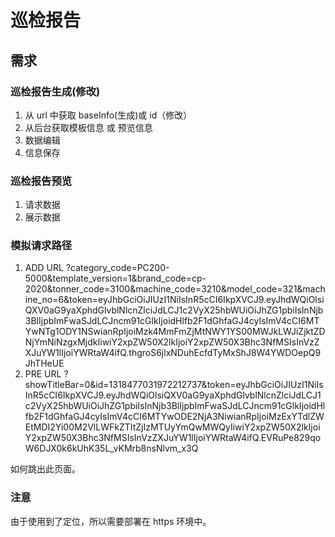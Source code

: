 # 巡检报告

## 需求

### 巡检报告生成(修改)

1. 从 url 中获取 baseInfo(生成)或 id（修改）
2. 从后台获取模板信息 或 预览信息
3. 数据编辑
4. 信息保存

### 巡检报告预览

1. 请求数据
2. 展示数据

### 模拟请求路径

1. ADD URL ?category_code=PC200-5000&template_version=1&brand_code=cp-2020&tonner_code=3100&machine_code=3210&model_code=321&machine_no=6&token=eyJhbGciOiJIUzI1NiIsInR5cCI6IkpXVCJ9.eyJhdWQiOlsiQXV0aG9yaXphdGlvblNlcnZlciJdLCJ1c2VyX25hbWUiOiJhZG1pbiIsInNjb3BlIjpbImFwaSJdLCJncm91cGlkIjoidHlfb2F1dGhfaGJ4cyIsImV4cCI6MTYwNTg1ODY1NSwianRpIjoiMzk4MmFmZjMtNWY1YS00MWJkLWJiZjktZDNjYmNiNzgxMjdkIiwiY2xpZW50X2lkIjoiY2xpZW50X3Bhc3NfMSIsInVzZXJuYW1lIjoiYWRtaW4ifQ.thgroS6jlxNDuhEcfdTyMxShJ8W4YWDOepQ9JhTHeUE
2. PRE URL ?showTitleBar=0&id=1318477031972212737&token=eyJhbGciOiJIUzI1NiIsInR5cCI6IkpXVCJ9.eyJhdWQiOlsiQXV0aG9yaXphdGlvblNlcnZlciJdLCJ1c2VyX25hbWUiOiJhZG1pbiIsInNjb3BlIjpbImFwaSJdLCJncm91cGlkIjoidHlfb2F1dGhfaGJ4cyIsImV4cCI6MTYwODE2NjA3NiwianRpIjoiMzExYTdlZWEtMDI2Yi00M2VlLWFkZTItZjIzMTUyYmQwMWQyIiwiY2xpZW50X2lkIjoiY2xpZW50X3Bhc3NfMSIsInVzZXJuYW1lIjoiYWRtaW4ifQ.EVRuPe829qoW6DJX0k6kUhK35L_vKMrb8nsNlvm_x3Q

如何跳出此页面。

### 注意

由于使用到了定位，所以需要部署在 https 环境中。
